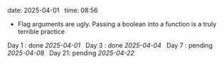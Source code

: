 date: 2025-04-01  
time: 08:56  

- Flag arguments are ugly. Passing a boolean into a function is a truly terrible practice
  

Day 1 :  done *2025-04-01*  
Day 3 : done *2025-04-04*  
Day 7 : pending *2025-04-08*  
Day 21: pending *2025-04-22*